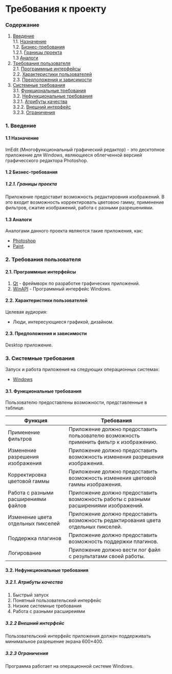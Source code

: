 # Требования к проекту
### Содержание
1. [Введение](#1) <br>
  1.1. [Назначение](#1.1) <br>
  1.2. [Бизнес-требования](#1.2) <br>
      1.2.1. [Границы проекта](#1.2.1) <br>
  1.3 [Аналоги](#1.3) <br>
2. [Требования пользователя](#2) <br>
  2.1. [Программные интерфейсы](#2.1) <br>
  2.2. [Характеристики пользователей](#2.3) <br>
  2.3. [Предположения и зависимости](#2.4) <br>
3. [Системные требования](#3.) <br>
  3.1. [Функциональные требования](#3.1) <br>
  3.2. [Нефункциональные требования](#3.2) <br>
     3.2.1. [Атрибуты качества](#3.2.1) <br>
     3.2.2. [Внешний интерфейс](#3.2.2) <br>
     3.2.3. [Ограничения](#3.2.3) <br>

### 1. Введение <a name="1"></a>
#### 1.1 Назначение <a name="1.1"></a>
ImEdit (Многофункциональный графический редактор) - это десктопное приложение для Windows, являющееся облегченной версией графичесского редактора Photoshop.
#### 1.2 Бизнес-требования <a name="1.2"></a>
##### 1.2.1. Границы проекта <a name="1.2.1"></a>
Приложение предоставит возможность редактировния изображений. В это входит возможность корректировать цветовою гамму, применение фильтров, сжатие изображений, работа с разными разрешениями.
#### 1.3 Аналоги <a name="1.3"></a>
Аналогами данного проекта являются такие приложения, как:
* [Photoshop](https://www.adobe.com/ru/products/photoshop.html) 
* [Paint](https://support.microsoft.com/ru-ru/windows/как-получить-microsoft-paint-a6b9578c-ed1c-5b09-0699-4ed8115f9aa9).
### 2. Требования пользователя <a name="2"></a>
#### 2.1. Программные интерфейсы <a name="2.1"></a>
1) [Qt](https://www.qt.io/) - фреймворк по разработке графических приложений.
2) [WinAPI](https://docs.microsoft.com/en-us/windows/win32/apiindex/windows-api-list) - Программный интерфейс Windows.
#### 2.2. Характеристики пользователей <a name="2.3"></a>
Целевая аудиория:
* Люди, интересующиеся графикой, дизайном.
#### 2.3. Предположения и зависимости <a name="2.4"></a>
Desktop приложение.
### 3. Системные требования <a name="3"></a>
Запуск и работа приложения на следующих операционных системах:
* [Windows](https://microsoft.com)
#### 3.1. Функциональные требования <a name="3.1"></a>
Пользователю предоставлены возможности, представленные в таблице.

Функция | Требования
--- | ---
Применение фильтров | Приложение должно предоставить пользователю возможность применить фильтр к изображению.
Изменение разрешения изображения | Приложение должно предоставить возможность изменения разрешения изображения.
Корректировка цветовой гаммы | Приложение должно предоставить возможность изменения цветовой гаммы изображения.
Работа с разными расширениями файлов | Приложение должно предоставить возможность работы с разными расширениями изображений.
Изменение цвета отдельных пикселей | Приложение должно предоставить возможность редактирования цвета отдельных пикселей.
Поддержка плагинов | Приложение должно предоставить возможность поддержки плагинов.
Логирование | Приложение должно вести лог файл с результатами своей работы.

#### 3.2. Нефункциональные требования <a name="3.2"></a>
  ##### 3.2.1. Атрибуты качества <a name="3.2.1"></a>
1) Быстрый запуск
2) Понятный пользовательский интерфейс
3) Низкие системные требования
4) Работа с разными расширеиями
  ##### 3.2.2 Внешний интерфейс <a name="3.2.2"></a>
Пользовательский интерфейс приложения должен поддерживать минимальное разрешение экрана 600×400.
  ##### 3.2.3 Ограничения <a name="3.2.3"></a>
Программа работает на операционной системе Windows.
